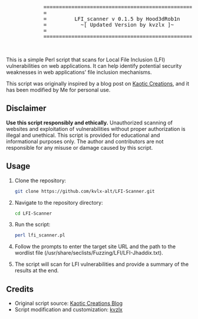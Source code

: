<p align="center">
  <pre>
			=======================================================
			=                                                     =
			=         LFI_scanner v 0.1.5 by Hood3dRob1n          =
			=           ~[ Updated Version by kvzlx ]~            =
			=                                                     =
			=======================================================

  </pre>
</p>



This is a simple Perl script that scans for Local File Inclusion (LFI) vulnerabilities on web applications. It can help identify potential security weaknesses in web applications' file inclusion mechanisms.

This script was originally inspired by a blog post on [Kaotic Creations](http://kaoticcreations.blogspot.com/2011/08/automated-lfirfi-scanning-exploiting.html), and it has been modified by Me for personal use.

## Disclaimer

**Use this script responsibly and ethically.** Unauthorized scanning of websites and exploitation of vulnerabilities without proper authorization is illegal and unethical. This script is provided for educational and informational purposes only. The author and contributors are not responsible for any misuse or damage caused by this script.

## Usage

1. Clone the repository:

   ```bash
   git clone https://github.com/kvlx-alt/LFI-Scanner.git
   ```

2. Navigate to the repository directory:

   ```bash
   cd LFI-Scanner
   ```

3. Run the script:

   ```bash
   perl lfi_scanner.pl
   ```

4. Follow the prompts to enter the target site URL and the path to the wordlist file (/usr/share/seclists/Fuzzing/LFI/LFI-Jhaddix.txt).

5. The script will scan for LFI vulnerabilities and provide a summary of the results at the end.

   

## Credits

- Original script source: [Kaotic Creations Blog](http://kaoticcreations.blogspot.com/2011/08/automated-lfirfi-scanning-exploiting.html)
- Script modification and customization: [kvzlx](https://github.com/kvlx-alt)
